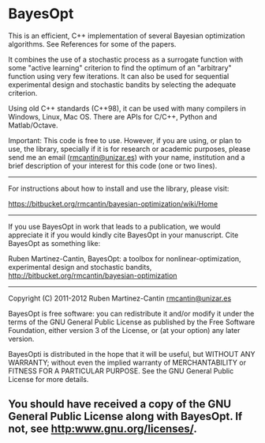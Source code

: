 BayesOpt
========

This is an efficient, C++ implementation of several Bayesian
optimization algorithms. See References for some of the papers.

It combines the use of a stochastic process as a surrogate function
with some "active learning" criterion to find the optimum of an
"arbitrary" function using very few iterations. It can also be used
for sequential experimental design and stochastic bandits by selecting
the adequate criterion.

Using old C++ standards (C++98), it can be used with many compilers in
Windows, Linux, Mac OS. There are APIs for C/C++, Python and
Matlab/Octave.

Important: This code is free to use. However, if you are using, or
plan to use, the library, specially if it is for research or academic
purposes, please send me an email (rmcantin@unizar.es) with your name,
institution and a brief description of your interest for this code
(one or two lines).

----------------------------------------------------------------------
For instructions about how to install and use the library, please
visit:

https://bitbucket.org/rmcantin/bayesian-optimization/wiki/Home

----------------------------------------------------------------------
If you use BayesOpt in work that leads to a publication, we would
appreciate it if you would kindly cite BayesOpt in your
manuscript. Cite BayesOpt as something like:

Ruben Martinez-Cantin, BayesOpt: a toolbox for nonlinear-optimization,
experimental design and stochastic bandits,
http://bitbucket.org/rmcantin/bayesian-optimization

----------------------------------------------------------------------
Copyright (C) 2011-2012 Ruben Martinez-Cantin <rmcantin@unizar.es>

BayesOpt is free software: you can redistribute it and/or modify it
under the terms of the GNU General Public License as published by the
Free Software Foundation, either version 3 of the License, or (at your
option) any later version.

BayesOpti is distributed in the hope that it will be useful, but
WITHOUT ANY WARRANTY; without even the implied warranty of
MERCHANTABILITY or FITNESS FOR A PARTICULAR PURPOSE. See the GNU
General Public License for more details.

You should have received a copy of the GNU General Public License
along with BayesOpt. If not, see <http:www.gnu.org/licenses/>.
----------------------------------------------------------------------